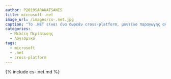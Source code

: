 ```yaml
---
author: P2019SARAKATSANIS
title: microsoft-.net
image_url: /images/cs-.net.jpg
caption: "Το .NET είναι ένα δωρεάν cross-platform, μοντέλο παραγωγής ανοιχτού λογισμικού που χρησιμοποιείται για την δημιουργία διαφόρων τύπων αρχείων που υποστηρίζει πολλές γλώσσες προγραμματισμού όπως C#, VB.NET, C++ και F# και αμέτρητες βιβλιοθήκες με παράδειγμα την spire.pdf."
categories:
  - Μελέτη Περίπτωσης
  - Λογισμικό
tags:
  - microsoft
  - .net
  - cross-platform
---
```


{% include cs-.net.md %}
